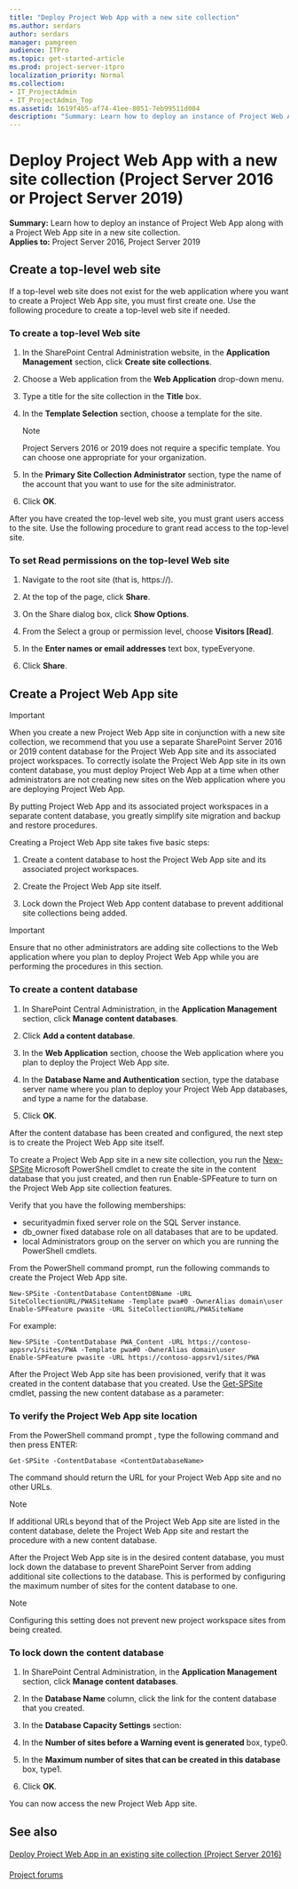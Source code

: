 ```yaml
---
title: "Deploy Project Web App with a new site collection"
ms.author: serdars
author: serdars
manager: pamgreen
audience: ITPro
ms.topic: get-started-article
ms.prod: project-server-itpro
localization_priority: Normal
ms.collection:
- IT_ProjectAdmin
- IT_ProjectAdmin_Top
ms.assetid: 1619f4b5-af74-41ee-8051-7eb99511d084
description: "Summary: Learn how to deploy an instance of Project Web App along with a Project Web App site in a new site collection."
---
```


# Deploy Project Web App with a new site collection (Project Server 2016 or Project Server 2019)

 **Summary:** Learn how to deploy an instance of Project Web App along with a Project Web App site in a new site collection.<br/>
**Applies to:** Project Server 2016, Project Server 2019

## Create a top-level web site

If a top-level web site does not exist for the web application where you want to create a Project Web App site, you must first create one. Use the following procedure to create a top-level web site if needed.

### To create a top-level Web site

1. In the SharePoint Central Administration website, in the **Application Management** section, click **Create site collections**.

2. Choose a Web application from the **Web Application** drop-down menu.

3. Type a title for the site collection in the **Title** box.

4. In the **Template Selection** section, choose a template for the site.

    > [!NOTE]
    > Project Servers 2016 or 2019 does not require a specific template. You can choose one appropriate for your organization. 

5. In the **Primary Site Collection Administrator** section, type the name of the account that you want to use for the site administrator.

6. Click **OK**.

After you have created the top-level web site, you must grant users access to the site. Use the following procedure to grant read access to the top-level site.

### To set Read permissions on the top-level Web site

1. Navigate to the root site (that is, https://<servername>).

2. At the top of the page, click **Share**.

3. On the Share dialog box, click **Show Options**.

4. From the Select a group or permission level, choose **<site> Visitors [Read]**.

5. In the **Enter names or email addresses** text box, typeEveryone.

6. Click **Share**.

## Create a Project Web App site

> [!IMPORTANT]
> When you create a new Project Web App site in conjunction with a new site collection, we recommend that you use a separate SharePoint Server 2016 or 2019 content database for the Project Web App site and its associated project workspaces. To correctly isolate the Project Web App site in its own content database, you must deploy Project Web App at a time when other administrators are not creating new sites on the Web application where you are deploying Project Web App. 

By putting Project Web App and its associated project workspaces in a separate content database, you greatly simplify site migration and backup and restore procedures.

Creating a Project Web App site takes five basic steps:

1. Create a content database to host the Project Web App site and its associated project workspaces.

2. Create the Project Web App site itself.

3. Lock down the Project Web App content database to prevent additional site collections being added.

> [!IMPORTANT]
> Ensure that no other administrators are adding site collections to the Web application where you plan to deploy Project Web App while you are performing the procedures in this section. 

### To create a content database

1. In SharePoint Central Administration, in the **Application Management** section, click **Manage content databases**.

2. Click **Add a content database**.

3. In the **Web Application** section, choose the Web application where you plan to deploy the Project Web App site.

4. In the **Database Name and Authentication** section, type the database server name where you plan to deploy your Project Web App databases, and type a name for the database.

5. Click **OK**.

After the content database has been created and configured, the next step is to create the Project Web App site itself.

To create a Project Web App site in a new site collection, you run the [New-SPSite](https://docs.microsoft.com/powershell/module/sharepoint-server/new-spsite?view=sharepoint-ps) Microsoft PowerShell cmdlet to create the site in the content database that you just created, and then run Enable-SPFeature to turn on the Project Web App site collection features. 

Verify that you have the following memberships:

- securityadmin fixed server role on the SQL Server instance. 
- db_owner fixed database role on all databases that are to be updated.
- local Administrators group on the server on which you are running the PowerShell cmdlets.


From the PowerShell command prompt, run the following commands to create the Project Web App site.

```
New-SPSite -ContentDatabase ContentDBName -URL SiteCollectionURL/PWASiteName -Template pwa#0 -OwnerAlias domain\user
Enable-SPFeature pwasite -URL SiteCollectionURL/PWASiteName
```

For example:

```
New-SPSite -ContentDatabase PWA_Content -URL https://contoso-appsrv1/sites/PWA -Template pwa#0 -OwnerAlias domain\user
Enable-SPFeature pwasite -URL https://contoso-appsrv1/sites/PWA
```

After the Project Web App site has been provisioned, verify that it was created in the content database that you created. Use the [Get-SPSite](https://docs.microsoft.com/powershell/module/sharepoint-server/get-spsite?view=sharepoint-ps) cmdlet, passing the new content database as a parameter:

### To verify the Project Web App site location

From the PowerShell command prompt , type the following command and then press ENTER:

    Get-SPSite -ContentDatabase <ContentDatabaseName>

The command should return the URL for your Project Web App site and no other URLs.

> [!NOTE]
> If additional URLs beyond that of the Project Web App site are listed in the content database, delete the Project Web App site and restart the procedure with a new content database.

After the Project Web App site is in the desired content database, you must lock down the database to prevent SharePoint Server from adding additional site collections to the database. This is performed by configuring the maximum number of sites for the content database to one. 

> [!NOTE]
> Configuring this setting does not prevent new project workspace sites from being created. 

### To lock down the content database

1. In SharePoint Central Administration, in the **Application Management** section, click **Manage content databases**.

2. In the **Database Name** column, click the link for the content database that you created.

3. In the **Database Capacity Settings** section:

1. In the **Number of sites before a Warning event is generated** box, type0.

2. In the **Maximum number of sites that can be created in this database** box, type1.

4. Click **OK**.

You can now access the new Project Web App site.

## See also

#### 

[Deploy Project Web App in an existing site collection (Project Server 2016)](deploy-project-web-app-in-an-existing-site-collection-project-server-2016.md)
#### 

[Project forums](https://social.technet.microsoft.com/Forums/en-US/category/project)

